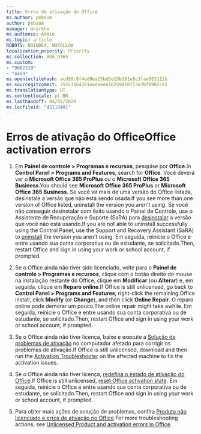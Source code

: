 ```yaml
---
title: Erros de ativação do Office
ms.author: pebaum
author: pebaum
manager: mnirkhe
ms.audience: Admin
ms.topic: article
ROBOTS: NOINDEX, NOFOLLOW
localization_priority: Priority
ms.collection: Adm_O365
ms.custom:
- "9002310"
- "4489"
ms.openlocfilehash: acd99c8f4ed9ea25bd5e15b161e8c3fae083112b
ms.sourcegitcommit: 75553b64261eaeaeee16259410753e7bf8982ca1
ms.translationtype: HT
ms.contentlocale: pt-BR
ms.lasthandoff: 04/02/2020
ms.locfileid: "43118401"
---
```

# <a name="office-activation-errors"></a><span data-ttu-id="34283-102">Erros de ativação do Office</span><span class="sxs-lookup"><span data-stu-id="34283-102">Office activation errors</span></span>

1. <span data-ttu-id="34283-103">Em **Painel de controle > Programas e recursos**, pesquise por **Office**.</span><span class="sxs-lookup"><span data-stu-id="34283-103">In **Control Panel > Programs and Features**, search for **Office**.</span></span> <span data-ttu-id="34283-104">Você deverá ver o **Microsoft Office 365 ProPlus** ou o **Microsoft Office 365 Business**.</span><span class="sxs-lookup"><span data-stu-id="34283-104">You should see **Microsoft Office 365 ProPlus** or **Microsoft Office 365 Business**.</span></span> <span data-ttu-id="34283-105">Se você vir mais de uma versão do Office listada, desinstale a versão que não está sendo usada.</span><span class="sxs-lookup"><span data-stu-id="34283-105">If you see more than one version of Office listed, uninstall the version you aren't using.</span></span> <span data-ttu-id="34283-106">Se você não conseguir desinstalar com êxito usando o Painel de Controle, use o Assistente de Recuperação e Suporte (SaRA) para [desinstalar](https://aka.ms/SARA-OfficeUninstall-Alchemy) a versão que você não está usando.</span><span class="sxs-lookup"><span data-stu-id="34283-106">If you are not able to uninstall successfully using the Control Panel, use the Support and Recovery Assistant (SaRA) to [uninstall](https://aka.ms/SARA-OfficeUninstall-Alchemy) the version you aren't using.</span></span> <span data-ttu-id="34283-107">Em seguida, reinicie o Office e entre usando sua conta corporativa ou de estudante, se solicitado.</span><span class="sxs-lookup"><span data-stu-id="34283-107">Then, restart Office and sign in using your work or school account, if prompted.</span></span> 

2. <span data-ttu-id="34283-108">Se o Office ainda não tiver sido licenciado, volte para o **Painel de controle > Programas e recursos**, clique com o botão direito do mouse na instalação restante do Office, clique em **Modificar** (ou **Alterar**) e, em seguida, clique em **Reparo online**.</span><span class="sxs-lookup"><span data-stu-id="34283-108">If Office is still unlicensed, go back to **Control Panel > Programs and Features**, right-click the remaining Office install, click **Modify** (or **Change**), and then click **Online Repair**.</span></span> <span data-ttu-id="34283-109">O reparo online pode demorar um pouco.</span><span class="sxs-lookup"><span data-stu-id="34283-109">The online repair might take awhile.</span></span> <span data-ttu-id="34283-110">Em seguida, reinicie o Office e entre usando sua conta corporativa ou de estudante, se solicitado.</span><span class="sxs-lookup"><span data-stu-id="34283-110">Then, restart Office and sign in using your work or school account, if prompted.</span></span> 

3. <span data-ttu-id="34283-111">Se o Office ainda não tiver licença, baixe e execute a [Solução de problemas de ativação](https://aka.ms/SARA-OfficeActivation-Alchemy) no computador afetado para corrigir os problemas de ativação.</span><span class="sxs-lookup"><span data-stu-id="34283-111">If Office is still unlicensed, download and then run the [Activation Troubleshooter](https://aka.ms/SARA-OfficeActivation-Alchemy) on the affected machine to fix the activation issues.</span></span> 

4. <span data-ttu-id="34283-112">Se o Office ainda não tiver licença, [redefina o estado de ativação do Office](https://docs.microsoft.com/pt-BR/office365/troubleshoot/activation/reset-office-365-proplus-activation-state).</span><span class="sxs-lookup"><span data-stu-id="34283-112">If Office is still unlicensed, [reset Office activation state](https://docs.microsoft.com/pt-BR/office365/troubleshoot/activation/reset-office-365-proplus-activation-state).</span></span> <span data-ttu-id="34283-113">Em seguida, reinicie o Office e entre usando sua conta corporativa ou de estudante, se solicitado.</span><span class="sxs-lookup"><span data-stu-id="34283-113">Then, restart Office and sign in using your work or school account, if prompted.</span></span>  

5. <span data-ttu-id="34283-114">Para obter mais ações de solução de problemas, confira [Produto não licenciado e erros de ativação no Office](https://support.office.com/article/unlicensed-product-and-activation-errors-in-office-0d23d3c0-c19c-4b2f-9845-5344fedc4380).</span><span class="sxs-lookup"><span data-stu-id="34283-114">For more troubleshooting actions, see [Unlicensed Product and activation errors in Office](https://support.office.com/article/unlicensed-product-and-activation-errors-in-office-0d23d3c0-c19c-4b2f-9845-5344fedc4380).</span></span>
